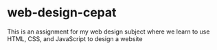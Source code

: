 # web-design-cepat
This is an assignment for my web design subject where we learn to use HTML, CSS, and JavaScript to design a website
